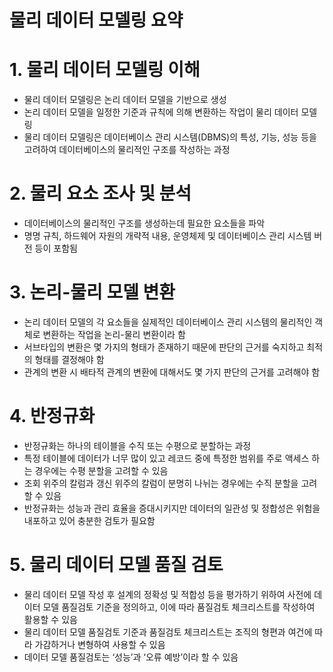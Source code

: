 # 물리 데이터 모델링 요약

# 1. 물리 데이터 모델링 이해

- 물리 데이터 모델링은 논리 데이터 모델을 기반으로 생성
- 논리 데이터 모델을 일정한 기준과 규칙에 의해 변환하는 작업이 물리 데이터 모델링
- 물리 데이터 모델링은 데이터베이스 관리 시스템(DBMS)의 특성, 기능, 성능 등을 고려하여 데이터베이스의 물리적인 구조를 작성하는 과정

# 2. 물리 요소 조사 및 분석

- 데이터베이스의 물리적인 구조를 생성하는데 필요한 요소들을 파악
- 명명 규칙, 하드웨어 자원의 개략적 내용, 운영체제 및 데이터베이스 관리 시스템 버전 등이 포함됨

# 3. 논리-물리 모델 변환

- 논리 데이터 모델의 각 요소들을 실제적인 데이터베이스 관리 시스템의 물리적인 객체로 변환하는 작업을 논리-물리 변환이라 함
- 서브타입의 변환은 몇 가지의 형태가 존재하기 때문에 판단의 근거를 숙지하고 최적의 형태를 결정해야 함
- 관계의 변환 시 배타적 관계의 변환에 대해서도 몇 가지 판단의 근거를 고려해야 함

# 4. 반정규화

- 반정규화는 하나의 테이블을 수직 또는 수평으로 분할하는 과정
- 특정 테이블에 데이터가 너무 많이 있고 레코드 중에 특정한 범위를 주로 액세스 하는 경우에는 수평 분할을 고려할 수 있음
- 조회 위주의 칼럼과 갱신 위주의 칼럼이 분명히 나뉘는 경우에는 수직 분할을 고려할 수 있음
- 반정규화는 성능과 관리 효율을 증대시키지만 데이터의 일관성 및 정합성은 위험을 내포하고 있어 충분한 검토가 필요함

# 5. 물리 데이터 모델 품질 검토

- 물리 데이터 모델 작성 후 설계의 정확성 및 적합성 등을 평가하기 위하여 사전에 데이터 모델 품질검토 기준을 정의하고, 이에 따라 품질검토 체크리스트를 작성하여 활용할 수 있음
- 물리 데이터 모델 품질검토 기준과 품질검토 체크리스트는 조직의 형편과 여건에 따라 가감하거나 변형하여 사용할 수 있음
- 데이터 모델 품질검토는 ‘성능’과 ‘오류 예방’이라 할 수 있음